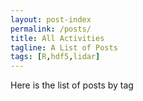 ```yaml
---
layout: post-index
permalink: /posts/
title: All Activities
tagline: A List of Posts
tags: [R,hdf5,lidar]
---
```


Here is the list of posts by tag
